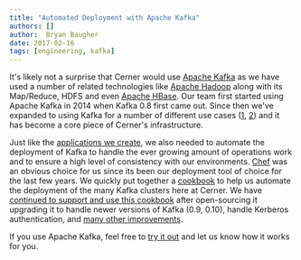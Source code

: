 ```yaml
---
title: "Automated Deployment with Apache Kafka"
authors: []
author:  Bryan Baugher
date: 2017-02-16
tags: [engineering, kafka]
---
```


It's likely not a surprise that Cerner would use [Apache Kafka](http://kafka.apache.org/)
as we have used a number of related technologies like [Apache Hadoop](http://engineering.cerner.com/2013/02/composable-mapreduce-with-hadoop-and-crunch/)
along with its Map/Reduce, HDFS and even [Apache HBase](http://engineering.cerner.com/2013/02/near-real-time-processing-over-hadoop-and-hbase/).
Our team first started using Apache Kafka in 2014
when Kafka 0.8 first came out. Since then we've expanded to using Kafka for a
number of different use cases
([1](http://blog.cloudera.com/blog/2014/11/how-cerner-uses-cdh-with-apache-kafka/), [2](https://www.confluent.io/kafka-summit-2016-users-ingesting-complex-healthcare-data-with-apache-kafka))
and it has become a core piece of Cerner's infrastructure.

Just like the [applications we create](http://engineering.cerner.com/blog/deploying-web-services-with-apache-tomcat-and-chef/),
we also needed to automate the deployment of Kafka to handle the ever growing
amount of operations work and to ensure a high level of consistency with our
environments. [Chef](https://www.chef.io/chef/) was an obvious choice for us since
its been our deployment tool of choice for the last few years. We quickly put together a
[cookbook](https://github.com/cerner/cerner_kafka) to help us automate the
deployment of the many Kafka clusters here at Cerner. We have
[continued to support and use this cookbook](https://github.com/cerner/cerner_kafka/blob/master/CHANGELOG.md)
after open-sourcing it upgrading it to handle newer versions of Kafka (0.9, 0.10),
handle Kerberos authentication, and [many other improvements](https://github.com/cerner/cerner_kafka/issues?q=is%3Aissue%20is%3Aclosed%20).

If you use Apache Kafka, feel free to [try it out](https://github.com/cerner/cerner_kafka)
and let us know how it works for you.
